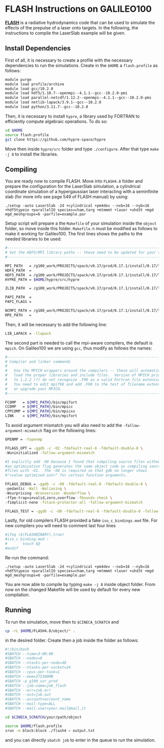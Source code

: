 # FLASH Instructions on GALILEO100

[**FLASH**](https://flash.rochester.edu/site/) is a radiative hydrodynamics code that can be used to simulate the effects of the prepulse of a laser onto targets. In the following, the instructions to compile the LaserSlab example will be given. 

## Install Dependencies

First of all, it is necessary to create a profile with the necessary dependencies to run the simulations. Create in the `$HOME` a `flash.profile` as follows:
```bash
module purge
module load profile/archive
module load gcc/10.2.0
module load hdf5/1.10.7--openmpi--4.1.1--gcc--10.2.0-pmi
module load parallel-netcdf/1.12.2--openmpi--4.1.1--gcc--10.2.0-pmi 
module load netlib-lapack/3.9.1--gcc--10.2.0
module load python/3.11.7--gcc--10.2.0
```
Then, it is necessary to install `hypre`, a library used by FORTRAN to efficiently compute algebraic operations. To do so:
```bash
cd $HOME
source flash.profile
git clone https://github.com/hypre-space/hypre
```
Move then inside `hypre/src` folder and type `./configure`. After that type `make -j 8` to install the libraries. 

## Compiling

You are ready now to compile FLASH. Move into `FLASH4.8` folder and prepare the configuration for the LaserSlab simulation, a cylindrical coordinate simulation of a hypergaussian laser interacting with a seminfinite slab (for more info see page 549 of FLASH manual) by using:
```
./setup -auto LaserSlab -2d +cylindrical +pm4dev --nxb=16 --nyb=16 +hdf5typeio +parallelIO species=cham,targ +mtmmmt +laser +uhd3t +mgd mgd_meshgroups=6 -parfile=example.par
```
Setup script will prepare a the `Makefile` of your simulation inside the `object` folder, so move inside this folder. `Makefile.h` must be modified as follows to make it working for Galileo100. The first lines shows the paths to the needed libraries to be used:
```bash
#----------------------------------------------------------------------------
# Set the HDF5/MPI library paths -- these need to be updated for your system
#----------------------------------------------------------------------------

MPI_PATH   = /g100_work/PROJECTS/spack/v0.17/prod/0.17.1/install/0.17/linux-centos8-cascadelake/gcc-10.2.0/openmpi-4.1.1-xcbaflrhirzvtiy3y5cnglgyfunavtx3/
HDF4_PATH  =
HDF5_PATH  = /g100_work/PROJECTS/spack/v0.17/prod/0.17.1/install/0.17/linux-centos8-cascadelake/gcc-10.2.0/hdf5-1.10.7-nro56d25ahurybevtgzfooxso3yhmabd
HYPRE_PATH = $HOME/hypre/src/hypre

ZLIB_PATH  = /g100_work/PROJECTS/spack/v0.17/prod/0.17.1/install/0.17/linux-centos8-cascadelake/gcc-10.2.0/zlib-1.2.11-3g2zcd6fz2nj37yjx6t4s65zk742iw63

PAPI_PATH  =
PAPI_FLAGS =

NCMPI_PATH = /g100_work/PROJECTS/spack/v0.17/prod/0.17.1/install/0.17/linux-centos8-cascadelake/gcc-10.2.0/parallel-netcdf-1.12.2-aghgranhq5kagkj5a6uhxga5pjwpvtdm
MPE_PATH   =

```
Then, it will be necessary to add the following line:
```bash
LIB_LAPACK = -llapack
```
The second part is needed to call the mpi-aware compilers, the default is `mpich`. On Galileo100 we are using `gcc`, thus modify as follows the names:
```bash
#----------------------------------------------------------------------------
# Compiler and linker commands
#
#   Use the MPICH wrappers around the compilers -- these will automatically
#   load the proper libraries and include files.  Version of MPICH prior
#   to 1.2.2 (?) do not recognize .F90 as a valid Fortran file extension.
#   You need to edit mpif90 and add .F90 to the test of filename extensions,
#   or upgrade your MPICH.
#----------------------------------------------------------------------------

FCOMP   = ${MPI_PATH}/bin/mpifort
CCOMP   = ${MPI_PATH}/bin/mpicc
CPPCOMP = ${MPI_PATH}/bin/mpicxx
LINK    = ${MPI_PATH}/bin/mpifort
```
To avoid argument mismatch you will also need to add the `-fallow-argument-mismatch` flag on the following lines:
```bash
OPENMP = -fopenmp

FFLAGS_OPT = -ggdb -c -O2 -fdefault-real-8 -fdefault-double-8 \
-Wuninitialized -fallow-argument-mismatch

#I explictly add -O0 because I found that compiling source files without
#an optimization flag generates the same object code as compiling source
#files with -O2.  The -O0 is required so that gdb no longer shows
#"<value optimized out>" for certain function arguments.

FFLAGS_DEBUG = -ggdb -c -O0 -fdefault-real-8 -fdefault-double-8 \
-pedantic -Wall -Waliasing \
-Wsurprising -Wconversion -Wunderflow \
-ffpe-trap=invalid,zero,overflow -fbounds-check \
-fimplicit-none -fstack-protector-all -fallow-argument-mismatch

FFLAGS_TEST = -ggdb -c -O0 -fdefault-real-8 -fdefault-double-8 -fallow-argument-mismatch
```
Lastly, for old compilers FLASH provided a fake `iso_c_bindings.mod` file. For new compilers you will need to comment last four lines
```bash
#ifeq ($(FLASHBINARY),true)
#iso_c_binding.mod :
#       touch $@
#endif
```
Re-run the command:
```
./setup -auto LaserSlab -2d +cylindrical +pm4dev --nxb=16 --nyb=16 +hdf5typeio +parallelIO species=cham,targ +mtmmmt +laser +uhd3t +mgd mgd_meshgroups=6 -parfile=example.par
```
You are now able to compile by typing `make -j 8` inside object folder. From now on the changed Makefile will be used by default for every new compilation. 

## Running 

To run the simulation, move then to `$CINECA_SCRATCH` and
```bash
cp -rL $HOME/FLASH4.8/object/* .
```
in the desired folder. Create then a job inside the folder as follows:
```bash
#!/bin/bash
#SBATCH --time=3:00:00
#SBATCH --nodes=8
#SBATCH --ntasks-per-node=48
#SBATCH --ntasks-per-socket=24
#SBATCH --cpus-per-task=1
#SBATCH --mem=375300MB
#SBATCH -p g100_usr_prod
#SBATCH --job-name=job_flash
#SBATCH --err=job.err
#SBATCH --out=job.out
#SBATCH --account=account_name
#SBATCH --mail-type=ALL
#SBATCH --mail-user=your.mail@mail.it

cd $CINECA_SCRATCH/your/path/object

source $HOME/flash.profile
srun -m block:block ./flash4 > output.txt
```
and you can directly `sbatch job` to enter in the queue to run the simulation.
